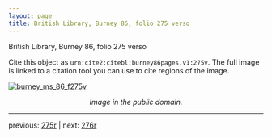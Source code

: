 ```yaml
---
layout: page
title: British Library, Burney 86, folio 275 verso
---
```


British Library, Burney 86, folio 275 verso

Cite this object as `urn:cite2:citebl:burney86pages.v1:275v`.  The full image is linked to a citation tool you can use to cite regions of the image.

[![burney_ms_86_f275v](http://www.homermultitext.org/iipsrv?IIIF=/project/homer/pyramidal/deepzoom/citebl/burney86imgs/v1/burney_ms_86_f275v.tif/full/800,/0/default.jpg)](http://www.homermultitext.org/ict2/?urn=urn:cite2:citebl:burney86imgs.v1:burney_ms_86_f275v) 

<p style="text-align: center; font-style: italic;">Image in the public domain.</p>

---

previous: [275r](../275r/) | next: [276r](../276r/)
